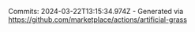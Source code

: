 Commits: 2024-03-22T13:15:34.974Z - Generated via https://github.com/marketplace/actions/artificial-grass
<br>
